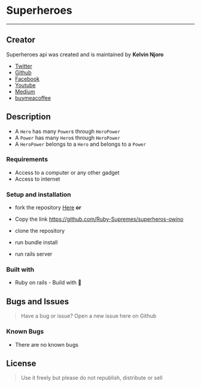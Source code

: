 # Superheroes

***

## Creator

Superheroes api was created and is maintained by **Kelvin Njoro**

* [Twitter](https://twitter.com/kelvinprincipal/)
* [Github](https://github.com/principalkelvo/)
* [Facebook](https://facebook.com/principal.kelvin1/)
* [Youtube](https://www.youtube.com/channel/UCtFlIkYU5mIPPWI-bWSIgVg)
* [Medium](https://medium.com/@principalkelvo)
* [buymeacoffee](https://www.buymeacoffee.com/kelvinnjoro)

## Description

* A `Hero` has many `Power`s through `HeroPower`
* A `Power` has many `Hero`s through `HeroPower`
* A `HeroPower` belongs to a `Hero` and belongs to a `Power`

### Requirements

* Access to  a computer or any other gadget
* Access to internet

### Setup and installation

* fork the repository [Here](https://github.com/Ruby-Supremes/superheros-owino) **or**
* Copy the link <https://github.com/Ruby-Supremes/superheros-owino>

* clone the repository

* run bundle install

* run rails server

### Built with

* Ruby on rails -  Build with :smiling_face_with_three_hearts:

## Bugs and Issues

>Have a bug or issue? Open a new issue here on Github

### Known Bugs

* There are no known bugs

## License

> Use it freely but please do not republish, distribute or sell
